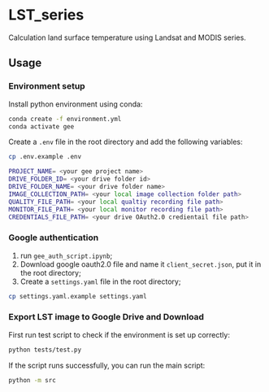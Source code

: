 # LST_series

Calculation land surface temperature using Landsat and MODIS series.

## Usage

### Environment setup

Install python environment using conda:

```bash
conda create -f environment.yml
conda activate gee
```

Create a `.env`  file in the root directory and add the following variables:

```bash
cp .env.example .env
```

```bash # .env
PROJECT_NAME= <your gee project name>
DRIVE_FOLDER_ID= <your drive folder id>
DRIVE_FOLDER_NAME= <your drive folder name>
IMAGE_COLLECTION_PATH= <your local image collection folder path>
QUALITY_FILE_PATH= <your local qualtiy recording file path>
MONITOR_FILE_PATH= <your local monitor recording file path>
CREDENTIALS_FILE_PATH= <your drive OAuth2.0 credientail file path>
```

### Google authentication

1. run `gee_auth_script.ipynb`;
2. Download google oauth2.0 file and name it `client_secret.json`, put it in the root directory;
3. Create a `settings.yaml` file in the root directory;

```bash
cp settings.yaml.example settings.yaml
```

### Export LST image to Google Drive and Download

First run test script to check if the environment is set up correctly:

```bash
python tests/test.py
```

If the script runs successfully, you can run the main script:

```bash
python -m src
```